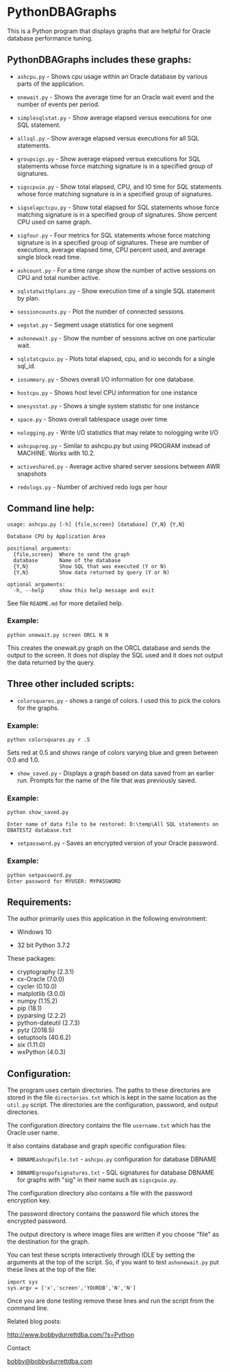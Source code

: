 # PythonDBAGraphs

This is a Python program that displays graphs that
are helpful for Oracle database performance tuning.

## PythonDBAGraphs includes these graphs:

* `ashcpu.py` - Shows cpu usage within an Oracle database by various parts of the application.

* `onewait.py` - Shows the average time for an Oracle wait event and the number of events per period.
          
* `simplesqlstat.py` - Show average elapsed versus executions for one SQL statement.

* `allsql.py` - Show average elapsed versus executions for all SQL statements.
         
* `groupsigs.py` - Show average elapsed versus executions for SQL statements whose force matching signature is in a specified group of signatures.
          
* `sigscpuio.py` - Show total elapsed, CPU, and IO time for SQL statements whose force matching signature is in a specified group of signatures.

* `sigselapctcpu.py` - Show total elapsed for SQL statements whose force matching signature is in a specified group of signatures. Show percent CPU used on same graph.

* `sigfour.py` - Four metrics for SQL statements whose force matching signature is in a specified group of signatures. These are number of executions, average elapsed time, CPU percent used, and average single block read time.
          
* `ashcount.py` - For a time range show the number of active sessions on CPU and total number active.

* `sqlstatwithplans.py` - Show execution time of a single SQL statement by plan.
                      
* `sessioncounts.py` - Plot the number of connected sessions.

* `segstat.py` - Segment usage statistics for one segment

* `ashonewait.py` - Show the number of sessions active on one particular wait.

* `sqlstatcpuio.py` - Plots total elapsed, cpu, and io seconds for a single sql_id.

* `iosummary.py` - Shows overall I/O information for one database.

* `hostcpu.py` - Shows host level CPU information for one instance

* `onesysstat.py` - Shows a single system statistic for one instance

* `space.py` - Shows overall tablespace usage over time

* `nologging.py` - Write I/O statistics that may relate to nologging write I/O

* `ashcpuprog.py` - Similar to ashcpu.py but using PROGRAM instead of MACHINE. Works with 10.2.

* `activeshared.py` - Average active shared server sessions between AWR snapshots

* `redologs.py` - Number of archived redo logs per hour
          
## Command line help:
```
usage: ashcpu.py [-h] {file,screen} [database] {Y,N} {Y,N}

Database CPU by Application Area

positional arguments:
  {file,screen}  Where to send the graph
  database       Name of the database
  {Y,N}          Show SQL that was executed (Y or N)
  {Y,N}          Show data returned by query (Y or N)

optional arguments:
  -h, --help     show this help message and exit
```
See file `README.md` for more detailed help.

### Example:

`python onewait.py screen ORCL N N`

This creates the onewait.py graph on the ORCL database and sends the output to 
the screen. It does not display the SQL used and it does not output the
data returned by the query.

## Three other included scripts:

* `colorsquares.py` - shows a range of colors. I used this to pick the colors
for the graphs.

### Example:

`python colorsquares.py r .5`

Sets red at 0.5 and shows range of colors varying blue and green between 0.0 and 1.0.

* `show_saved.py` - Displays a graph based on data saved from an earlier run. Prompts for the name of the file that was previously saved.

### Example:

`python show_saved.py`

`Enter name of data file to be restored: D:\temp\All SQL statements on DBATEST2 database.txt`

* `setpassword.py` - Saves an encrypted version of your Oracle password.

### Example:
```
python setpassword.py
Enter password for MYUSER: MYPASSWORD
```

## Requirements:

The author primarily uses this application in the following environment:

* Windows 10

* 32 bit Python 3.7.2

These packages:

* cryptography (2.3.1)
* cx-Oracle (7.0.0)
* cycler (0.10.0)
* matplotlib (3.0.0)
* numpy (1.15.2)
* pip (18.1)
* pyparsing (2.2.2)
* python-dateutil (2.7.3)
* pytz (2018.5)
* setuptools (40.6.2)
* six (1.11.0)
* wxPython (4.0.3)

## Configuration:

The program uses certain directories. The paths to these directories
are stored in the file `directories.txt` which is kept in the same 
location as the `util.py` script. The directories are the configuration, 
password, and output directories.

The configuration directory contains the file `username.txt`
which has the Oracle user name.

It also contains database and graph specific configuration files:

* `DBNAMEashcpufile.txt` - `ashcpu.py` configuration for database DBNAME

* `DBNAMEgroupofsignatures.txt` - SQL signatures for database DBNAME for graphs with "sig" in their name such as `sigscpuio.py`.

The configuration directory also contains a file with the password encryption key.

The password directory contains the password file which stores the
encrypted password.

The output directory is where image files are written if you choose
"file" as the destination for the graph.

You can test these scripts interactively through IDLE by setting the arguments
at the top of the script. So, if you want to test `ashonewait.py` put these lines
at the top of the file:
```
import sys
sys.argv = ['x','screen','YOURDB','N','N']
```
Once you are done testing remove these lines and run the script from the command line.

Related blog posts:

http://www.bobbydurrettdba.com/?s=Python

Contact:

bobby@bobbydurrettdba.com

